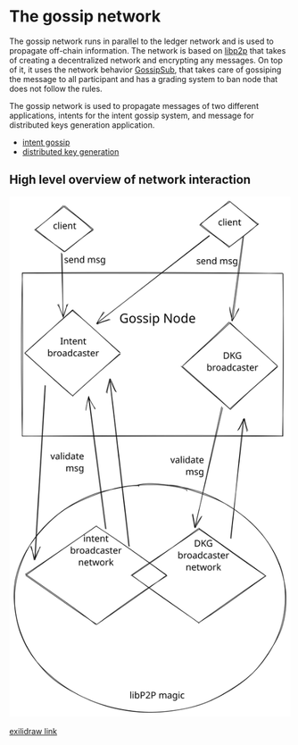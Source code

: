 # The gossip network

The gossip network runs in parallel to the ledger network and is used to
propagate off-chain information. The network is based on
[libp2p](https://libp2p.io/) that takes of creating a decentralized network and
encrypting any messages. On top of it, it uses the network behavior
[GossipSub](https://github.com/libp2p/specs/tree/master/pubsub/gossipsub), that
takes care of gossiping the message to all participant and has a grading system
to ban node that does not follow the
rules.

The gossip network is used to propagate messages of two different applications,
intents for the intent gossip system, and message for distributed keys
generation application.

- [intent gossip](./intent_gossip.md)
- [distributed key generation](./dkg_gossip.md)

## High level overview of network interaction

![gossip process](./intent_gossip/gossip_process.svg  "gossip process")

[exilidraw link](https://excalidraw.com/#room=5d4a2a84ef52cf5f5f96,r4ghl40frJ9putMy-0vyOQ)
